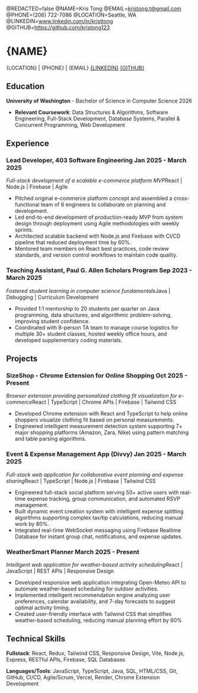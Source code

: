 <!--
Welcome to resume.lol !

This is the template you can use to get started.

Easily remove personal info by using a variable follow with a second value and "||":

@NAME=Real Name||Hidden Name

and change @REDACTED to be true

@REDACTED=true
-->
@REDACTED=false
@NAME=Kris Tong
@EMAIL=kristong.t@gmail.com
@PHONE=(206) 722-7086
@LOCATION=Seattle, WA
@LINKEDIN=www.linkedin.com/in/kristtong
@GITHUB=https://github.com/kristong123

# {NAME}

{LOCATION} | {PHONE} | {EMAIL}
[{LINKEDIN}](https://{LINKEDIN}) [{GITHUB}](https://{GITHUB})

## Education

**University of Washington** - Bachelor of Science in Computer Science <span class="spacer"></span> 2026
- **Relevant Coursework**: Data Structures & Algorithms, Software Engineering, Full-Stack Development, Database Systems, Parallel & Concurrent Programming, Web Development

## Experience

### Lead Developer, 403 Software Engineering <span class="spacer"></span> Jan 2025 - March 2025
*Full-stack development of a scalable e-commerce platform MVP*<span class="spacer"></span>React | Node.js | Firebase | Agile

- Pitched original e-commerce platform concept and assembled a cross-functional team of 6 engineers to collaborate on planning and development.
- Led end-to-end development of production-ready MVP from system design through deployment using Agile methodologies with weekly sprints.
- Architected scalable backend with Node.js and Firebase with CI/CD pipeline that reduced deployment time by 60%.
- Mentored team members on React best practices, code review standards, and version control workflows to maintain code quality.

### Teaching Assistant, Paul G. Allen Scholars Program <span class="spacer"></span> Sep 2023 - March 2025
*Fostered student learning in computer science fundamentals*<span class="spacer"></span>Java | Debugging | Curriculum Development

- Provided 1:1 mentorship to 20 students per quarter on Java programming, data structures, and algorithmic problem-solving, improving student confidence.
- Coordinated with 8-person TA team to manage course logistics for multiple 30+ student classes, hosted weekly office hours, and developed supplementary coding materials.

## Projects

### SizeShop - Chrome Extension for Online Shopping <span class="spacer"></span> Oct 2025 - Present
*Browser extension providing personalized clothing fit visualization for e-commerce*<span class="spacer"></span>React | TypeScript | Chrome APIs | Firebase | Tailwind CSS

- Developed Chrome extension with React and TypeScript to help online shoppers visualize clothing fit based on personal measurements.
- Engineered intelligent measurement detection system supporting 7+ major shopping platforms (Amazon, Zara, Nike) using pattern matching and table parsing algorithms.

### Event & Expense Management App (Divvy) <span class="spacer"></span>Jan 2025 - March 2025
*Full-stack web application for collaborative event planning and expense sharing*<span class="spacer"></span>React | TypeScript | Node.js | Firebase | Tailwind CSS

- Engineered full-stack social platform serving 50+ active users with real-time expense tracking, group communication, and automated RSVP management.
- Built dynamic event creation system with intelligent expense splitting algorithms supporting complex tax/tip calculations, reducing manual work by 80%.
- Integrated real-time WebSocket messaging using Firebase Realtime Database for instant group chat, notifications, and expense updates.

### WeatherSmart Planner <span class="spacer"></span> March 2025 - Present
*Intelligent web application for weather-based activity scheduling*<span class="spacer"></span>React | JavaScript | REST APIs | Responsive Design

- Developed responsive web application integrating Open-Meteo API to automate weather-based scheduling for outdoor activities.
- Implemented intelligent recommendation engine analyzing user preferences, calendar availability, and 7-day forecasts to suggest optimal activity timing.
- Created user-friendly interface with Tailwind CSS that simplifies weather-based scheduling, reducing manual planning effort by 60%

## Technical Skills

**Fullstack**: React, Redux, Tailwind CSS, Responsive Design, Vite, Node.js, Express, RESTful APIs, Firebase, SQL Databases

**Languages/Tools**: JavaScript, TypeScript, Java, SQL, HTML/CSS, Git, GitHub, CI/CD, Agile/Scrum, Vercel, Render, Chrome Extension Development

